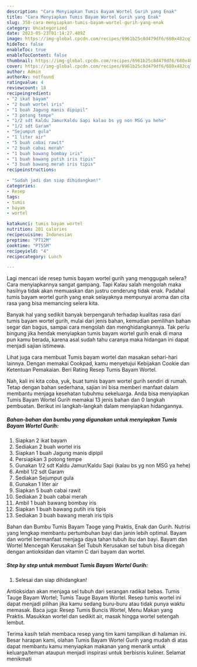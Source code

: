 ```yaml
---
description: "Cara Menyiapkan Tumis Bayam Wortel Gurih yang Enak"
title: "Cara Menyiapkan Tumis Bayam Wortel Gurih yang Enak"
slug: 358-cara-menyiapkan-tumis-bayam-wortel-gurih-yang-enak
category: Uncategorized
date: 2023-05-23T01:14:27.409Z
image: https://img-global.cpcdn.com/recipes/6961b25c8d479df6/680x482cq70/tumis-bayam-wortel-gurih-foto-resep-utama.jpg
hideToc: false
enableToc: true
enableTocContent: false
thumbnail: https://img-global.cpcdn.com/recipes/6961b25c8d479df6/680x482cq70/tumis-bayam-wortel-gurih-foto-resep-utama.jpg
cover: https://img-global.cpcdn.com/recipes/6961b25c8d479df6/680x482cq70/tumis-bayam-wortel-gurih-foto-resep-utama.jpg
author: Admin
authorAv: notfound
ratingvalue: 4
reviewcount: 18
recipeingredient:
- "2 ikat bayam"
- "2 buah wortel iris"
- "1 buah Jagung manis dipipil"
- "3 potong tempe"
- "1/2 sdt Kaldu JamurKaldu Sapi kalau bs yg non MSG ya hehe"
- "1/2 sdt Garam"
- "Sejumput gula"
- "1 liter air"
- "5 buah cabai rawit"
- "2 buah cabai merah"
- "1 buah bawang bombay iris"
- "1 buah bawang putih iris tipis"
- "3 buah bawang merah iris tipis"
recipeinstructions:

- "Sudah jadi dan siap dihidangkan!"
categories:
- Resep
tags:
- tumis
- bayam
- wortel

katakunci: tumis bayam wortel 
nutrition: 201 calories
recipecuisine: Indonesian
preptime: "PT12M"
cooktime: "PT55M"
recipeyield: "4"
recipecategory: Lunch

---
```



Lagi mencari ide resep tumis bayam wortel gurih yang menggugah selera? Cara menyiapkannya sangat gampang. Tapi Kalau salah mengolah maka hasilnya tidak akan memuaskan dan justru cenderung tidak enak. Padahal tumis bayam wortel gurih yang enak selayaknya mempunyai aroma dan cita rasa yang bisa memancing selera kita.


Banyak hal yang sedikit banyak berpengaruh terhadap kualitas rasa dari tumis bayam wortel gurih, mulai dari jenis bahan, kemudian pemilihan bahan segar dan bagus, sampai cara mengolah dan menghidangkannya. Tak perlu bingung jika hendak menyiapkan tumis bayam wortel gurih enak di mana pun kamu berada, karena asal sudah tahu caranya maka hidangan ini dapat menjadi sajian istimewa.

Lihat juga cara membuat Tumis bayam wortel dan masakan sehari-hari lainnya. Dengan memakai Cookpad, kamu menyetujui Kebijakan Cookie dan Ketentuan Pemakaian. Beri Rating Resep Tumis Bayam Wortel.


Nah, kali ini kita coba, yuk, buat tumis bayam wortel gurih sendiri di rumah. Tetap dengan bahan sederhana, sajian ini bisa memberi manfaat dalam membantu menjaga kesehatan tubuhmu sekeluarga. Anda bisa menyiapkan Tumis Bayam Wortel Gurih memakai 13 jenis bahan dan 0 langkah pembuatan. Berikut ini langkah-langkah dalam menyiapkan hidangannya.

<!--inarticleads1-->

##### Bahan-bahan dan bumbu yang digunakan untuk menyiapkan Tumis Bayam Wortel Gurih:

1. Siapkan 2 ikat bayam
1. Sediakan 2 buah wortel iris
1. Siapkan 1 buah Jagung manis dipipil
1. Persiapkan 3 potong tempe
1. Gunakan 1/2 sdt Kaldu Jamur/Kaldu Sapi (kalau bs yg non MSG ya hehe)
1. Ambil 1/2 sdt Garam
1. Sediakan Sejumput gula
1. Gunakan 1 liter air
1. Siapkan 5 buah cabai rawit
1. Sediakan 2 buah cabai merah
1. Ambil 1 buah bawang bombay iris
1. Siapkan 1 buah bawang putih iris tipis
1. Sediakan 3 buah bawang merah iris tipis


Bahan dan Bumbu Tumis Bayam Taoge yang Praktis, Enak dan Gurih. Nutrisi yang lengkap membantu pertumbuhan bayi dan janin lebih optimal. Bayam dan wortel bermanfaat menjaga daya tahan tubuh ibu dan bayi. Bayam dan Wortel Mencegah Kerusakan Sel Tubuh Kerusakan sel tubuh bisa dicegah dengan antioksidan dan vitamin C dari bayam dan wortel. 

<!--inarticleads2-->

##### Step by step untuk membuat Tumis Bayam Wortel Gurih:


1. Selesai dan siap dihidangkan!

Antioksidan akan menjaga sel tubuh dari serangan radikal bebas. Tumis Tauge Bayam Wortel; Tumis Tauge Bayam Wortel. Resep tumis wortel ini dapat menjadi pilihan jika kamu sedang buru-buru atau tidak punya waktu memasak. Baca juga: Resep Tumis Buncis Wortel, Menu Makan yang Praktis. Masukkan wortel dan sedikit air, masak hingga wortel setengah lembut. 

Terima kasih telah membaca resep yang tim kami tampilkan di halaman ini. Besar harapan kami, olahan Tumis Bayam Wortel Gurih yang mudah di atas dapat membantu kamu menyiapkan makanan yang menarik untuk keluarga/teman ataupun menjadi inspirasi untuk berbisnis kuliner. Selamat menikmati
